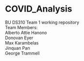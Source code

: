 # COVID_Analysis
BU DS310 Team 1 working repository \
Team Members: \
Alberto Attie Hanono \
Donovan Eyer \
Max Karambelas \
Jinquan Pan \
George Trammell

